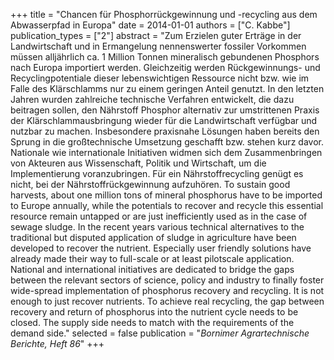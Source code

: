 +++
title = "Chancen für Phosphorrückgewinnung und -recycling aus dem Abwasserpfad in Europa"
date = 2014-01-01
authors = ["C. Kabbe"]
publication_types = ["2"]
abstract = "Zum Erzielen guter Erträge in der Landwirtschaft und in Ermangelung nennenswerter fossiler Vorkommen müssen alljährlich ca. 1 Million Tonnen mineralisch gebundenen Phosphors nach Europa importiert werden. Gleichzeitig werden Rückgewinnungs- und Recyclingpotentiale dieser lebenswichtigen Ressource nicht bzw. wie im Falle des Klärschlamms nur zu einem geringen Anteil genutzt. In den letzten Jahren wurden zahlreiche technische Verfahren entwickelt, die dazu beitragen sollen, den Nährstoff Phosphor alternativ zur umstrittenen Praxis der Klärschlammausbringung wieder für die Landwirtschaft verfügbar und nutzbar zu machen. Insbesondere praxisnahe Lösungen haben bereits den Sprung in die großtechnische Umsetzung geschafft bzw. stehen kurz davor. Nationale wie internationale Initiativen widmen sich dem Zusammenbringen von Akteuren aus Wissenschaft, Politik und Wirtschaft, um die Implementierung voranzubringen. Für ein Nährstoffrecycling genügt es nicht, bei der Nährstoffrückgewinnung aufzuhören.  To sustain good harvests, about one million tons of mineral phosphorus have to be imported to Europe annually, while the potentials to recover and recycle this essential resource remain untapped or are just inefficiently used as in the case of sewage sludge. In the recent years various technical alternatives to the traditional but disputed application of sludge in agriculture have been developed to recover the nutrient. Especially user friendly solutions have already made their way to full-scale or at least pilotscale application. National and international initiatives are dedicated to bridge the gaps between the relevant sectors of science, policy and industry to finally foster wide-spread implementation of phosphorus recovery and recycling. It is not enough to just recover nutrients. To achieve real recycling, the gap between recovery and return of phosphorus into the nutrient cycle needs to be closed. The supply side needs to match with the requirements of the demand side."
selected = false
publication = "*Bornimer Agrartechnische Berichte, Heft 86*"
+++

